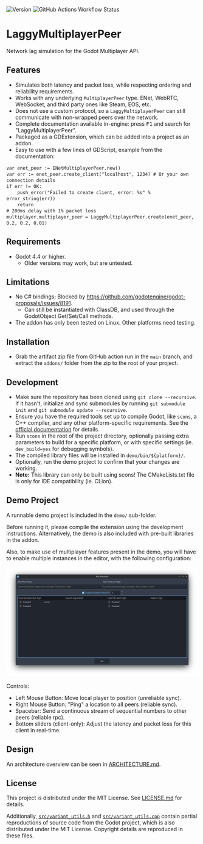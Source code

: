 ![Version](https://img.shields.io/badge/version-0.1.0-blue)
![GitHub Actions Workflow Status](https://img.shields.io/github/actions/workflow/status/ricmzn/laggy-multiplayer-peer-staging/build-main.yml)

# LaggyMultiplayerPeer
Network lag simulation for the Godot Multiplayer API.

## Features
- Simulates both latency and packet loss, while respecting ordering and reliability requirements.
- Works with any underlying `MultiplayerPeer` type. ENet, WebRTC, WebSocket, and third party ones like Steam, EOS, etc.
- Does not use a custom protocol, so a `LaggyMultiplayerPeer` can still communicate with non-wrapped peers over the network.
- Complete documentation available in-engine: press <kbd>F1</kbd> and search for "LaggyMultiplayerPeer".
- Packaged as a GDExtension, which can be added into a project as an addon.
- Easy to use with a few lines of GDScript, example from the documentation:

```gdscript
var enet_peer := ENetMultiplayerPeer.new()
var err := enet_peer.create_client("localhost", 1234) # Or your own connection details
if err != OK:
	push_error("Failed to create client, error: %s" % error_string(err))
	return
# 200ms delay with 1% packet loss
multiplayer.multiplayer_peer = LaggyMultiplayerPeer.create(enet_peer, 0.2, 0.2, 0.01)
```

## Requirements
- Godot 4.4 or higher.
  - Older versions may work, but are untested.

## Limitations
- No C# bindings; Blocked by https://github.com/godotengine/godot-proposals/issues/8191.
  - Can still be instantiated with ClassDB, and used through the GodotObject Get/Set/Call methods.
- The addon has only been tested on Linux. Other platforms need testing.

## Installation
- Grab the artifact zip file from GitHub action run in the `main` branch, and extract the `addons/` folder from the zip to the root of your project.

## Development
- Make sure the repository has been cloned using `git clone --recursive`. If it hasn't, initialize and sync submodules by running `git submodule init` and `git submodule update --recursive`.
- Ensure you have the required tools set up to compile Godot, like `scons`, a C++ compiler, and any other platform-specific requirements. See the [official documentation](https://docs.godotengine.org/en/stable/engine_details/development/compiling/introduction_to_the_buildsystem.html) for details.
- Run `scons` in the root of the project directory, optionally passing extra parameters to build for a specific platform, or with specific settings (ie. `dev_build=yes` for debugging symbols).
- The compiled library files will be installed in `demo/bin/${platform}/`.
- Optionally, run the demo project to confirm that your changes are working.
- **Note:** This library can only be built using scons! The CMakeLists.txt file is only for IDE compatibility (ie. CLion).

## Demo Project
A runnable demo project is included in the `demo/` sub-folder.

Before running it, please compile the extension using the development instructions. Alternatively, the demo is also included with pre-built libraries in the addon.

Also, to make use of multiplayer features present in the demo, you will have to enable multiple instances in the editor, with the following configuration:

![Godot Editor "Run Instances" dialog](images/editor_instances.png)

Controls:
- Left Mouse Button: Move local player to position (unreliable sync).
- Right Mouse Button: "Ping" a location to all peers (reliable sync).
- Spacebar: Send a continuous stream of sequential numbers to other peers (reliable rpc).
- Bottom sliders (client-only): Adjust the latency and packet loss for this client in real-time.

## Design
An architecture overview can be seen in [ARCHITECTURE.md](ARCHITECTURE.md).

## License
This project is distributed under the MIT License. See [LICENSE.md](LICENSE.md) for details.

Additionally, [`src/variant_utils.h`](src/variant_utils.h) and [`src/variant_utils.cpp`](src/variant_utils.cpp) contain partial reproductions of source code from the Godot project, which is also distributed under the MIT License. Copyright details are reproduced in these files.
